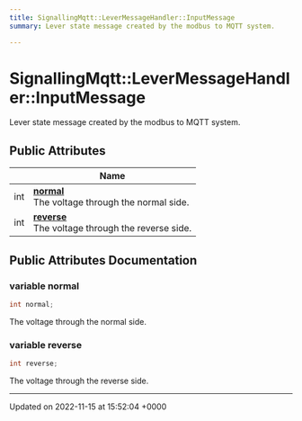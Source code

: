 ```yaml
---
title: SignallingMqtt::LeverMessageHandler::InputMessage
summary: Lever state message created by the modbus to MQTT system. 

---
```


# SignallingMqtt::LeverMessageHandler::InputMessage



Lever state message created by the modbus to MQTT system. 

## Public Attributes

|                | Name           |
| -------------- | -------------- |
| int | **[normal](/SignallingSystem-doc/vb/Classes/classSignallingMqtt_1_1LeverMessageHandler_1_1InputMessage/#variable-normal)** <br>The voltage through the normal side.  |
| int | **[reverse](/SignallingSystem-doc/vb/Classes/classSignallingMqtt_1_1LeverMessageHandler_1_1InputMessage/#variable-reverse)** <br>The voltage through the reverse side.  |

## Public Attributes Documentation

### variable normal

```csharp
int normal;
```

The voltage through the normal side. 

### variable reverse

```csharp
int reverse;
```

The voltage through the reverse side. 

-------------------------------

Updated on 2022-11-15 at 15:52:04 +0000